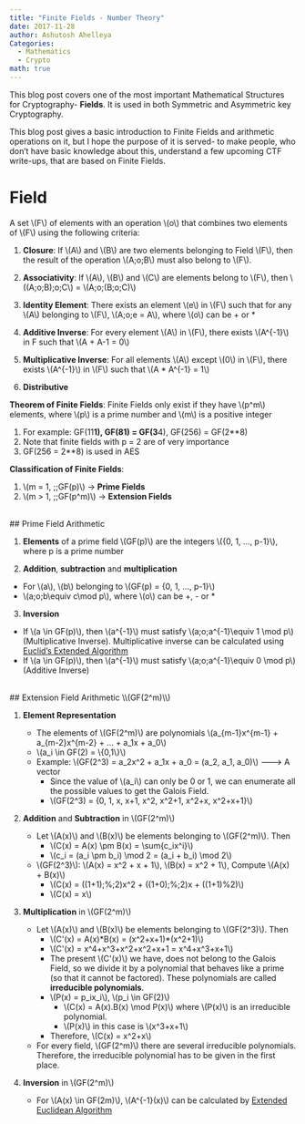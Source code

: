 ```yaml
---
title: "Finite Fields - Number Theory"
date: 2017-11-28
author: Ashutosh Ahelleya
Categories:
  - Mathematics
  - Crypto
math: true
---
```


This blog post covers one of the most important Mathematical Structures for Cryptography- **Fields**. It is used in both Symmetric and Asymmetric key Cryptography.

This blog post gives a basic introduction to Finite Fields and arithmetic operations on it, but I hope the purpose of it is served- to make people, who don’t have basic knowledge about this, understand a few upcoming CTF write-ups, that are based on Finite Fields.

# Field

A set \\(F\\) of elements with an operation \\(o\\) that combines two elements of \\(F\\) using the following criteria:

 1. **Closure**: If \\(A\\) and \\(B\\) are two elements belonging to Field \\(F\\), then the result of the operation \\(A\;o\;B\\) must also belong to \\(F\\).

 2. **Associativity**: If \\(A\\), \\(B\\) and \\(C\\) are elements belong to \\(F\\), then \\((A\;o\;B)\;o\;C\\) = \\(A\;o\;(B\;o\;C)\\)

 3. **Identity Element**: There exists an element \\(e\\) in \\(F\\) such that for any \\(A\\) belonging to \\(F\\), \\(A\;o\;e = A\\), where \\(o\\) can be + or *

 4. **Additive Inverse**: For every element \\(A\\) in \\(F\\), there exists \\(A^{-1}\\) in F such that \\(A + A-1 = 0\\)

 5. **Multiplicative Inverse**: For all elements \\(A\\) except \\(0\\) in \\(F\\), there exists \\(A^{-1}\\) in \\(F\\) such that \\(A * A^{-1} = 1\\)

 6. **Distributive**


**Theorem of Finite Fields**: Finite Fields only exist if they have \\(p^m\\) elements, where \\(p\\) is a prime number and \\(m\\) is a positive integer

 1. For example: GF(11**1), GF(81) = GF(3**4), GF(256) = GF(2**8)
 2. Note that finite fields with p = 2 are of very importance
 3. GF(256 = 2**8) is used in AES

**Classification of Finite Fields**:

 1. \\(m = 1, \;\;GF(p)\\) → **Prime Fields**
 2. \\(m > 1, \;\;GF(p^m)\\) → **Extension Fields**

<br>
## Prime Field Arithmetic

 1. **Elements** of a prime field \\(GF(p)\\) are the integers \\({0, 1, ..., p-1}\\), where p is a prime number

 2. **Addition**, **subtraction** and **multiplication**
   + For \\(a\\), \\(b\\) belonging to \\(GF(p) = {0, 1, ..., p-1}\\)
   + \\(a\;o\;b\equiv c\mod p\\), where \\(o\\) can be +, - or *

 3. **Inversion**
   + If \\(a \in GF(p)\\), then \\(a^{-1}\\) must satisfy \\(a\;o\;a^{-1}\equiv 1 \mod p\\) (Multiplicative Inverse). Multiplicative inverse can be calculated using [Euclid’s Extended Algorithm](https://en.wikipedia.org/wiki/Extended_Euclidean_algorithm)
   + If \\(a \in GF(p)\\), then \\(a^{-1}\\) must satisfy \\(a\;o\;a^{-1}\equiv 0 \mod p\\) (Additive Inverse)

<br>
## Extension Field Arithmetic \\(GF(2^m)\\)

 1. **Element Representation**

    + The elements of \\(GF(2^m)\\) are polynomials \\(a\_{m-1}x^{m-1} + a\_{m-2}x^{m-2} + ... + a_1x + a_0\\)
    + \\(a_i \in GF(2) = \\{0,1\\}\\)
    + Example: \\(GF(2^3) = a_2x^2 + a_1x + a_0 = (a_2, a_1, a_0)\\) ---> A vector
      + Since the value of \\(a_i\\) can only be 0 or 1, we can enumerate all the possible values to get the Galois Field.
      + \\(GF(2^3) = {0, 1, x, x+1, x^2, x^2+1, x^2+x, x^2+x+1}\\)

 2. **Addition** and **Subtraction** in \\(GF(2^m)\\)

    + Let \\(A(x)\\) and \\(B(x)\\) be elements belonging to \\(GF(2^m)\\). Then
      + \\(C(x) = A(x) \pm B(x) = \sum{c_ix^i}\\)
      + \\(c_i = (a_i \pm b_i) \mod 2 = (a_i + b_i) \mod 2\\)
    + \\(GF(2^3)\\): \\(A(x) = x^2 + x + 1\\), \\(B(x) = x^2 + 1\\), Compute \\(A(x) + B(x)\\)
      + \\(C(x) = ((1+1)\;\%\;2)x^2 + ((1+0)\;\%\;2)x + ((1+1)%2)\\)
      + \\(C(x) = x\\)

 3. **Multiplication** in \\(GF(2^m)\\)

    + Let \\(A(x)\\) and \\(B(x)\\) be elements belonging to \\(GF(2^3)\\). Then
      + \\(C'(x) = A(x)\*B(x) = (x^2+x+1)\*(x^2+1)\\)
      + \\(C'(x) = x^4+x^3+x^2+x^2+x+1 = x^4+x^3+x+1\\)
      + The present \\(C'(x)\\) we have, does not belong to the Galois Field, so we divide it by a polynomial that behaves like a prime (so that it cannot be factored). These polynomials are called **irreducible polynomials**.
      + \\(P(x) = p_ix_i\\), \\(p_i \in GF(2)\\)
        + \\(C(x) = A(x).B(x) \mod P(x)\\) where \\(P(x)\\) is an irreducible polynomial.
        + \\(P(x)\\) in this case is \\(x^3+x+1\\)
      + Therefore, \\(C(x) = x^2+x\\)
    + For every field, \\(GF(2^m)\\) there are several irreducible polynomials. Therefore, the irreducible polynomial has to be given in the first place.

 4. **Inversion** in \\(GF(2^m)\\)
    + For \\(A(x) \in GF(2m)\\), \\(A^{-1}(x)\\) can be calculated by [Extended Euclidean Algorithm](https://en.wikipedia.org/wiki/Extended_Euclidean_algorithm)
